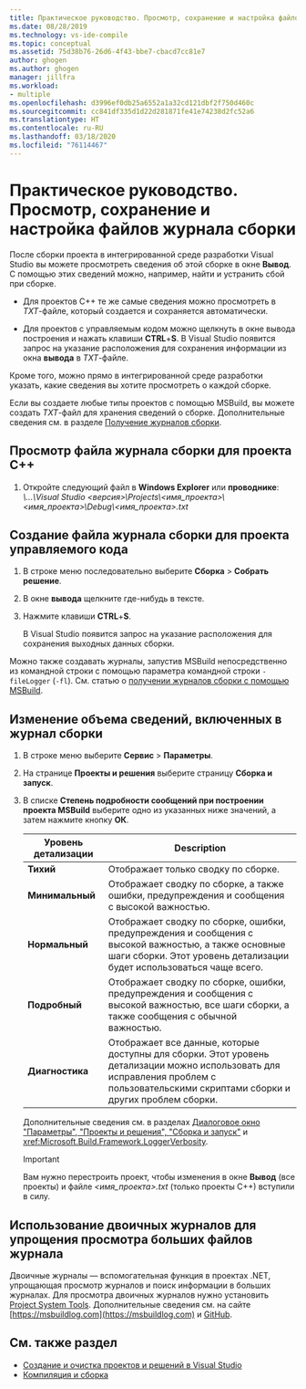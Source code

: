 ```yaml
---
title: Практическое руководство. Просмотр, сохранение и настройка файлов журнала сборки | Документы Майкрософт
ms.date: 08/28/2019
ms.technology: vs-ide-compile
ms.topic: conceptual
ms.assetid: 75d38b76-26d6-4f43-bbe7-cbacd7cc81e7
author: ghogen
ms.author: ghogen
manager: jillfra
ms.workload:
- multiple
ms.openlocfilehash: d3996ef0db25a6552a1a32cd121dbf2f750d460c
ms.sourcegitcommit: cc841df335d1d22d281871fe41e74238d2fc52a6
ms.translationtype: HT
ms.contentlocale: ru-RU
ms.lasthandoff: 03/18/2020
ms.locfileid: "76114467"
---
```

# <a name="how-to-view-save-and-configure-build-log-files"></a>Практическое руководство. Просмотр, сохранение и настройка файлов журнала сборки

После сборки проекта в интегрированной среде разработки Visual Studio вы можете просмотреть сведения об этой сборке в окне **Вывод**. С помощью этих сведений можно, например, найти и устранить сбой при сборке. 

- Для проектов C++ те же самые сведения можно просмотреть в *TXT*-файле, который создается и сохраняется автоматически. 

- Для проектов с управляемым кодом можно щелкнуть в окне вывода построения и нажать клавиши **CTRL**+**S**. В Visual Studio появится запрос на указание расположения для сохранения информации из окна **вывода** в *TXT*-файле. 

Кроме того, можно прямо в интегрированной среде разработки указать, какие сведения вы хотите просмотреть о каждой сборке.

Если вы создаете любые типы проектов с помощью MSBuild, вы можете создать *TXT*-файл для хранения сведений о сборке. Дополнительные сведения см. в разделе [Получение журналов сборки](../msbuild/obtaining-build-logs-with-msbuild.md).

## <a name="to-view-the-build-log-file-for-a-c-project"></a>Просмотр файла журнала сборки для проекта C++

1. Откройте следующий файл в **Windows Explorer** или **проводнике**: *\\...\Visual Studio \<версия\>\Projects\\<имя_проекта\>\\<имя_проекта\>\Debug\\<имя_проекта\>.txt*

## <a name="to-create-a-build-log-file-for-a-managed-code-project"></a>Создание файла журнала сборки для проекта управляемого кода

1. В строке меню последовательно выберите **Сборка** > **Собрать решение**.

2. В окне **вывода** щелкните где-нибудь в тексте.

3. Нажмите клавиши **CTRL**+**S**.

   В Visual Studio появится запрос на указание расположения для сохранения выходных данных сборки.

Можно также создавать журналы, запустив MSBuild непосредственно из командной строки с помощью параметра командной строки `-fileLogger` (`-fl`). См. статью о [получении журналов сборки с помощью MSBuild](../msbuild/obtaining-build-logs-with-msbuild.md).

## <a name="to-change-the-amount-of-information-included-in-the-build-log"></a>Изменение объема сведений, включенных в журнал сборки

1. В строке меню выберите **Сервис** > **Параметры**.

2. На странице **Проекты и решения** выберите страницу **Сборка и запуск**.

3. В списке **Степень подробности сообщений при построении проекта MSBuild** выберите одно из указанных ниже значений, а затем нажмите кнопку **ОК**.

    |Уровень детализации|Description|
    | - |-----------------|
    |**Тихий**|Отображает только сводку по сборке.|
    |**Минимальный**|Отображает сводку по сборке, а также ошибки, предупреждения и сообщения с высокой важностью.|
    |**Нормальный**|Отображает сводку по сборке, ошибки, предупреждения и сообщения с высокой важностью, а также основные шаги сборки. Этот уровень детализации будет использоваться чаще всего.|
    |**Подробный**|Отображает сводку по сборке, ошибки, предупреждения и сообщения с высокой важностью, все шаги сборки, а также сообщения с обычной важностью.|
    |**Диагностика**|Отображает все данные, которые доступны для сборки. Этот уровень детализации можно использовать для исправления проблем с пользовательскими скриптами сборки и других проблем сборки.|

     Дополнительные сведения см. в разделах [Диалоговое окно "Параметры", "Проекты и решения", "Сборка и запуск"](../ide/reference/options-dialog-box-projects-and-solutions-build-and-run.md) и <xref:Microsoft.Build.Framework.LoggerVerbosity>.

    > [!IMPORTANT]
    > Вам нужно перестроить проект, чтобы изменения в окне **Вывод** (все проекты) и файле *\<имя_проекта>.txt* (только проекты C++) вступили в силу.

## <a name="use-binary-logs-to-make-it-easier-to-browse-large-log-files"></a>Использование двоичных журналов для упрощения просмотра больших файлов журнала

Двоичные журналы — вспомогательная функция в проектах .NET, упрощающая просмотр журналов и поиск информации в больших журналах. Для просмотра двоичных журналов нужно установить [Project System Tools](https://marketplace.visualstudio.com/items?itemName=VisualStudioProductTeam.ProjectSystemTools). Дополнительные сведения см. на сайте [https://msbuildlog.com](https://msbuildlog.com) и [GitHub](https://github.com/microsoft/msbuild/blob/master/documentation/wiki/Binary-Log.md).

## <a name="see-also"></a>См. также раздел

- [Создание и очистка проектов и решений в Visual Studio](../ide/building-and-cleaning-projects-and-solutions-in-visual-studio.md)
- [Компиляция и сборка](../ide/compiling-and-building-in-visual-studio.md)
